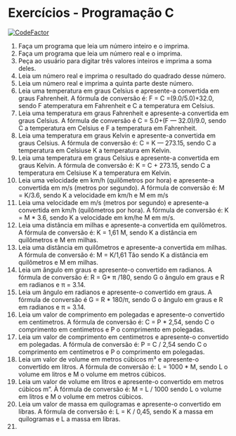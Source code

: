 # Exercícios - Programação C
[![CodeFactor](https://www.codefactor.io/repository/github/luisfelipefrancisco/exercicios-c/badge)](https://www.codefactor.io/repository/github/luisfelipefrancisco/exercicios-c)

1. Faça  um  programa  que  leia  um  número  inteiro  e  o  imprima.
2. Faça  um  programa  que  leia  um  número  real  e  o  imprima.
3. Peça  ao  usuário  para  digitar  três  valores  inteiros  e  imprima  a  soma deles.
4. Leia  um  número  real  e  imprima  o  resultado  do  quadrado  desse  número.
5. Leia  um  número  real  e  imprima  a  quinta  parte  deste  número.
6. Leia  uma  temperatura  em  graus  Celsius  e  apresente-a  convertida  em  graus  Fahrenheit.  A  fórmula  de  conversão  é:  F  =  C =(9.0/5.0)+32.0,  sendo  F  atemperatura  em  Fahrenheit  e  C  a  temperatura  em  Celsius.
7.  Leia  uma  temperatura  em  graus  Fahrenheit  e  apresente-a  convertida  em  graus  Celsius.  A  fórmula  de  conversão  é  C  =  5.0+(F —  32.0)/9.0,  sendo  C a  temperatura  em  Celsius  e  F  a  temperatura  em  Fahrenheit.
8. Leia  uma  temperatura  em  graus  Kelvin  e  apresente-a  convertida  em  graus  Celsius.  A  fórmula  de  conversão  é:  C  =  K  —  273.15,  sendo  C  a  temperatura  em  Celsiuse  K  a  temperatura  em  Kelvin.
9. Leia  uma  temperatura  em  graus  Celsius  e  apresente-a  convertida  em  graus  Kelvin.  A  fórmula  de  conversão  é:  K  =  C +  273.15,  sendo  C  a  temperatura  em  Celsiuse  K  a  temperatura  em  Kelvin.
10. Leia  uma  velocidade  em  km/h  (quilômetros  por  hora)  e  apresente-a  convertida  em  m/s  (metros  por  segundo).  A  fórmula  de  conversão  é:  M  =  K/3.6,  sendo  K  a  velocidade  em  km/h  e  M  em  m/s
11. Leia  uma  velocidade  em  m/s  (metros  por  segundo)  e  apresente-a  convertida  em  km/h  (quilômetros  por  hora).  A  fórmula  de  conversão  é:  K  =  M  * 3.6,  sendo  K  a  velocidade  em  km/he  M  em  m/s.
12. Leia  uma  distância  em  milhas  e  apresente-a  convertida  em  quilômetros.  A  fórmula  de  conversão  é:  K  =  1,61  M,  sendo  K  a  distância  em  quilômetros  e  M  em  milhas.
13. Leia  uma  distância  em  quilômetros  e  apresente-a  convertida  em  milhas.  A  fórmula  de  conversão  é:  M  = K/1,61 Tão  sendo  K  a  distância  em  quilômetros  e  M  em  milhas.
14. Leia  um  ângulo  em  graus  e  apresente-o  convertido  em  radianos.  A  fórmula  de  conversão  é:  R = G* π /180,  sendo  G  o  ângulo  em  graus  e  R  em  radianos  e  π  =  3.14.
15. Leia  um  ângulo  em  radianos  e  apresente-o  convertido  em  graus.  A  fórmula  de  conversão  é  G  =  R *  180/π,  sendo  G  o  ângulo  em  graus  e  R  em  radianos  e  π  =  3.14.
16. Leia  um  valor  de  comprimento  em  polegadas  e  apresente-o  convertido  em  centimetros.  A  fórmula  de  conversão  é:  C  =  P  *  2,54,  sendo  C  o  comprimento  em  centimetros  e  P  o  comprimento  em  polegadas.
17. Leia  um  valor  de  comprimento  em  centimetros  e  apresente-o  convertido  em  polegadas.  A  fórmula  de  conversão  é:  P  =  C / 2,54  sendo  C  o  comprimento  em  centímetros  e  P  o  comprimento  em  polegadas.
18. Leia  um  valor  de  volume  em  metros  cúbicos  m³  e  apresente-o  convertido  em  litros.  A  fórmula  de  conversão  é:  L  =  1000  *  M,  sendo  L  o  volume  em  litros  e  M  o  volume  em  metros  cúbicos.
19. Leia  um  valor  de  volume  em  litros  e  apresente-o  convertido  em  metros  cúbicos  m”.  À  fórmula  de  conversão  é:  M  =  L / 1000  sendo  L  o  volume  em  litros  e  M  o  volume  em  metros  cúbicos.
20. Leia  um  valor  de  massa  em  quilogramas  e  apresente-o  convertido  em  libras.  A  fórmula  de  conversão  é:  L  =  K / 0,45,  sendo  K  a  massa  em  quilogramas  e  L  a  massa  em  libras.
21. 
